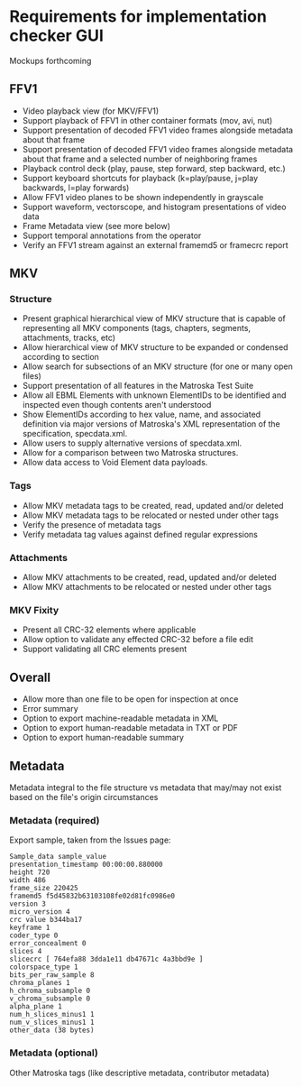 # Requirements for implementation checker GUI

Mockups forthcoming

## FFV1

- Video playback view (for MKV/FFV1)
- Support playback of FFV1 in other container formats (mov, avi, nut)
- Support presentation of decoded FFV1 video frames alongside metadata about that frame
- Support presentation of decoded FFV1 video frames alongside metadata about that frame and a selected number of neighboring frames
- Playback control deck (play, pause, step forward, step backward, etc.)
- Support keyboard shortcuts for playback (k=play/pause, j=play backwards, l=play forwards)
- Allow FFV1 video planes to be shown independently in grayscale
- Support waveform, vectorscope, and histogram presentations of video data
- Frame Metadata view (see more below)
- Support temporal annotations from the operator
- Verify an FFV1 stream against an external framemd5 or framecrc report

## MKV
### Structure
- Present graphical hierarchical view of MKV structure that is capable of representing all MKV components (tags, chapters, segments, attachments, tracks, etc)
- Allow hierarchical view of MKV structure to be expanded or condensed according to section
- Allow search for subsections of an MKV structure (for one or many open files)
- Support presentation of all features in the Matroska Test Suite
- Allow all EBML Elements with unknown ElementIDs to be identified and inspected even though contents aren't understood
- Show ElementIDs according to hex value, name, and associated definition via major versions of Matroska's XML representation of the specification, specdata.xml.
- Allow users to supply alternative versions of specdata.xml.
- Allow for a comparison between two Matroska structures.
- Allow data access to Void Element data payloads.

### Tags
- Allow MKV metadata tags to be created, read, updated and/or deleted
- Allow MKV metadata tags to be relocated or nested under other tags
- Verify the presence of metadata tags
- Verify metadata tag values against defined regular expressions

### Attachments
- Allow MKV attachments to be created, read, updated and/or deleted
- Allow MKV attachments to be relocated or nested under other tags

### MKV Fixity
- Present all CRC-32 elements where applicable
- Allow option to validate any effected CRC-32 before a file edit
- Support validating all CRC elements present

## Overall

- Allow more than one file to be open for inspection at once
- Error summary
- Option to export machine-readable metadata in XML
- Option to export human-readable metadata in TXT or PDF
- Option to export human-readable summary

## Metadata

Metadata integral to the file structure vs metadata that may/may not exist based on the file's origin circumstances

### Metadata (required)

Export sample, taken from the Issues page:
```
Sample_data sample_value
presentation_timestamp 00:00:00.880000
height 720
width 486
frame_size 220425
framemd5 f5d45832b63103108fe02d81fc0986e0
version 3
micro_version 4
crc value b344ba17
keyframe 1
coder_type 0
error_concealment 0
slices 4
slicecrc [ 764efa88 3dda1e11 db47671c 4a3bbd9e ]
colorspace_type 1
bits_per_raw_sample 8
chroma_planes 1
h_chroma_subsample 0
v_chroma_subsample 0
alpha_plane 1
num_h_slices_minus1 1
num_v_slices_minus1 1
other_data (38 bytes)
```

### Metadata (optional)

Other Matroska tags (like descriptive metadata, contributor metadata)